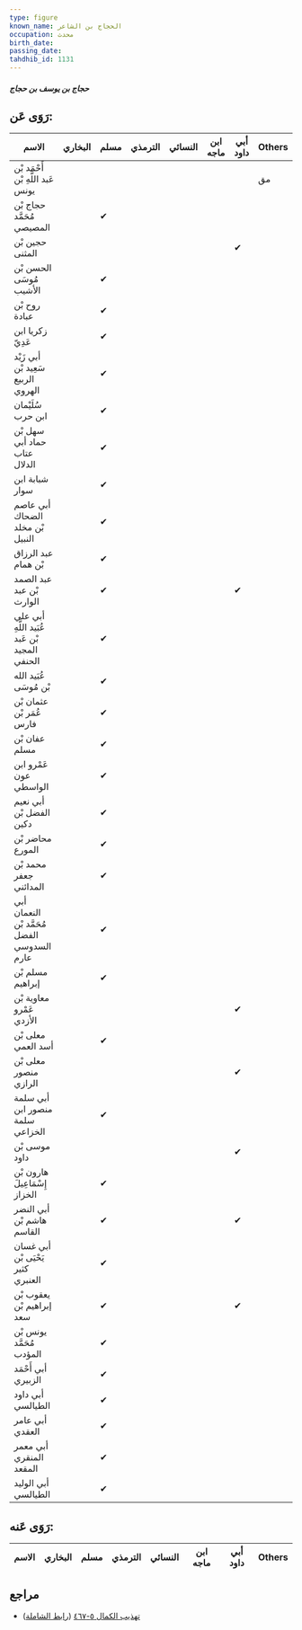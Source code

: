 ```yaml
---
type: figure
known_name: الحجاج بن الشاعر
occupation: محدث
birth_date:
passing_date:
tahdhib_id: 1131
---
```

##### حجاج بن يوسف بن حجاج

## رَوَى عَن:
| الاسم                                         | البخاري | مسلم | الترمذي | النسائي | ابن ماجه | أبي داود | Others |
| --------------------------------------------- | ------- | ---- | ------- | ------- | -------- | -------- | ------ |
| أَحْمَد بْن عَبد اللَّهِ بْن يونس             |         |      |         |         |          |          | مق     |
| حجاج بْن مُحَمَّد المصيصي                     |         | ✔    |         |         |          |          |        |
| حجين بْن المثنى                               |         |      |         |         |          | ✔        |        |
| الحسن بْن مُوسَى الأشيب                       |         | ✔    |         |         |          |          |        |
| روح بْن عبادة                                 |         | ✔    |         |         |          |          |        |
| زكريا ابن عَدِيّ                              |         | ✔    |         |         |          |          |        |
| أبي زَيْد سَعِيد بْن الربيع الهروي            |         | ✔    |         |         |          |          |        |
| سُلَيْمان ابن حرب                             |         | ✔    |         |         |          |          |        |
| سهل بْن حماد أبي عتاب الدلال                  |         | ✔    |         |         |          |          |        |
| شبابة ابن سوار                                |         | ✔    |         |         |          |          |        |
| أبي عاصم الضحاك بْن مخلد النبيل               |         | ✔    |         |         |          |          |        |
| عبد الرزاق بْن همام                           |         | ✔    |         |         |          |          |        |
| عبد الصمد بْن عبد الوارث                      |         | ✔    |         |         |          | ✔        |        |
| أبي علي عُبَيد اللَّهِ بْن عَبد المجيد الحنفي |         | ✔    |         |         |          |          |        |
| عُبَيد الله بْن مُوسَى                        |         | ✔    |         |         |          |          |        |
| عثمان بْن عُمَر بْن فارس                      |         | ✔    |         |         |          |          |        |
| عفان بْن مسلم                                 |         | ✔    |         |         |          |          |        |
| عَمْرو ابن عون الواسطي                        |         | ✔    |         |         |          |          |        |
| أبي نعيم الفضل بْن دكين                       |         | ✔    |         |         |          |          |        |
| محاضر بْن المورع                              |         | ✔    |         |         |          |          |        |
| محمد بْن جعفر المدائني                        |         | ✔    |         |         |          |          |        |
| أبي النعمان مُحَمَّد بْن الفضل السدوسي عارم   |         | ✔    |         |         |          |          |        |
| مسلم بْن إبراهيم                              |         | ✔    |         |         |          |          |        |
| معاوية بْن عَمْرو الأزدي                      |         |      |         |         |          | ✔        |        |
| معلى بْن أسد العمي                            |         | ✔    |         |         |          |          |        |
| معلى بْن منصور الرازي                         |         |      |         |         |          | ✔        |        |
| أبي سلمة منصور ابن سلمة الخزاعي               |         | ✔    |         |         |          |          |        |
| موسى بْن داود                                 |         |      |         |         |          | ✔        |        |
| هارون بْن إِسْمَاعِيلَ الخزاز                 |         | ✔    |         |         |          |          |        |
| أبي النضر هاشم بْن القاسم                     |         | ✔    |         |         |          | ✔        |        |
| أبي غسان يَحْيَى بْن كثير العنبري             |         | ✔    |         |         |          |          |        |
| يعقوب بْن إبراهيم بْن سعد                     |         | ✔    |         |         |          | ✔        |        |
| يونس بْن مُحَمَّد المؤدب                      |         | ✔    |         |         |          |          |        |
| أبي أَحْمَد الزبيري                           |         | ✔    |         |         |          |          |        |
| أبي داود الطيالسي                             |         | ✔    |         |         |          |          |        |
| أبي عامر العقدي                               |         | ✔    |         |         |          |          |        |
| أبي معمر المنقري المقعد                       |         | ✔    |         |         |          |          |        |
| أبي الوليد الطيالسي                           |         | ✔    |         |         |          |          |        |
## رَوَى عَنه:
| الاسم | البخاري | مسلم | الترمذي | النسائي | ابن ماجه | أبي داود | Others |
| ----- | ------- | ---- | ------- | ------- | -------- | -------- | ------ |
## مراجع
- [تهذيب الكمال ٥-٤٦٧](obsidian://open?vault=Tahdhib-al-Kamal&file=Figures/١١٣١-حجاج%20بن%20يوسف%20بن%20حجاج) ([رابط الشاملة](https://shamela.ws/book/3722/2545))